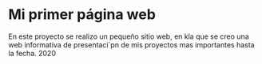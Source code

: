 # Mi primer página web

En este proyecto se realizo un pequeño sitio web, en kla que se creo una web
informativa de presentaci´pn de mis proyectos mas importantes hasta la fecha. 2020